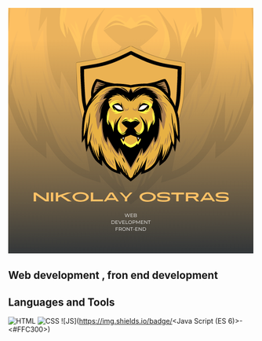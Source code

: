 ![Header](https://github.com/NikolayOstras/NikolayOstras/blob/main/assets/logo.png)
## Web development , fron end development

## Languages and Tools
![HTML](https://img.shields.io/badge/<HTML5>-<#FFC300>)
![CSS](https://img.shields.io/badge/<CSS3>-<#FFC300>)
![JS](https://img.shields.io/badge/<Java Script (ES 6)>-<#FFC300>)
